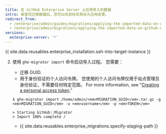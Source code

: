 ```yaml
---
title: 在 GitHub Enterprise Server 上应用导入的数据
intro: 审查完迁移数据后，您可以向目标实例永久应用变更。
redirect_from:
  - /enterprise/admin/guides/migrations/applying-the-imported-data-on-github-enterprise/
  - /enterprise/admin/migrations/applying-the-imported-data-on-github-enterprise-server
versions:
  enterprise-server: '*'
---
```


{{ site.data.reusables.enterprise_installation.ssh-into-target-instance }}

2. 使用 `ghe-migrator import` 命令启动导入过程。 您需要：
    * 迁移 GUID.
    * 用于身份验证的个人访问令牌。 您使用的个人访问令牌仅用于站点管理员身份验证，不需要任何特定范围。 For more information, see "[Creating a personal access token](/github/authenticating-to-github/creating-a-personal-access-token)."

    ```shell
    $ ghe-migrator import /home/admin/<em>MIGRATION_GUID</em>.tar.gz -g <em>MIGRATION_GUID</em> -u <em>username</em> -p <em>TOKEN</em>

    > Starting GitHub::Migrator
    > Import 100% complete /
    ```

    * {{ site.data.reusables.enterprise_migrations.specify-staging-path }}
